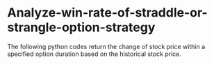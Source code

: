 # Analyze-win-rate-of-straddle-or-strangle-option-strategy
The following python codes return the change of stock price within a specified option duration based on the historical stock price. 
